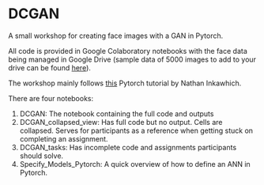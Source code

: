 # DCGAN
A small workshop for creating face images with a GAN in Pytorch.

All code is provided in Google Colaboratory notebooks with the face data being managed in Google Drive (sample data of 5000 images to add to your drive can be found [here](https://drive.google.com/open?id=19zewI-wxU-EACyo5yWyrIErzlj-sX-1j)).

The workshop mainly follows [this](https://pytorch.org/tutorials/beginner/dcgan_faces_tutorial.html) Pytorch tutorial by Nathan Inkawhich.

There are four notebooks:
1. DCGAN: The notebook containing the full code and outputs
2. DCGAN_collapsed_view: Has full code but no output. Cells are collapsed. Serves for participants as a reference when getting stuck on completing an assignment.
3. DCGAN_tasks: Has incomplete code and assignments participants should solve.
4. Specify_Models_Pytorch: A quick overview of how to define an ANN in Pytorch.


